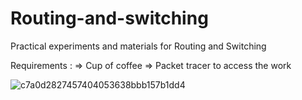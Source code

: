 # Routing-and-switching
Practical experiments and materials for Routing and Switching  




Requirements :
=> Cup of coffee 
=> Packet tracer to access the work 


![c7a0d2827457404053638bbb157b1dd4](https://github.com/soundharkesavan/Routing-and-switching/assets/133004856/cff60d1e-df1f-407f-842f-661ea6e8b7a0)
